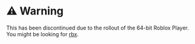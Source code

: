 # ⚠️ Warning

This has been discontinued due to the rollout of the 64-bit Roblox Player. You might be looking for [rbx](https://github.com/7ap/rbx.git).
